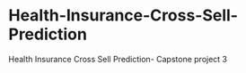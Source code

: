 # Health-Insurance-Cross-Sell-Prediction
Health Insurance Cross Sell Prediction- Capstone project 3
